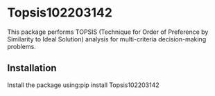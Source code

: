 
# Topsis102203142

This package performs TOPSIS (Technique for Order of Preference by Similarity to Ideal Solution) analysis for multi-criteria decision-making problems.

## Installation
Install the package using:pip install Topsis102203142

